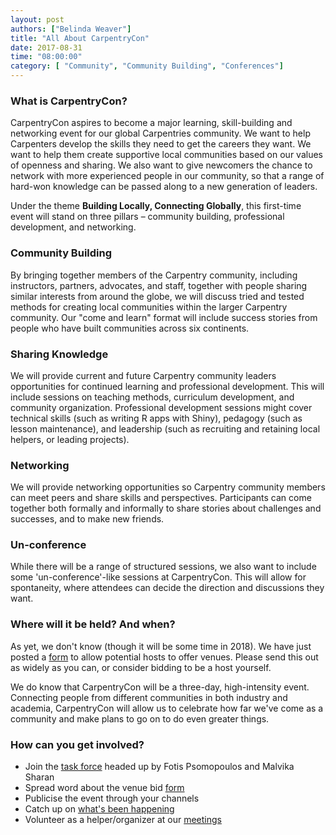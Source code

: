 ```yaml
---
layout: post
authors: ["Belinda Weaver"]
title: "All About CarpentryCon"
date: 2017-08-31
time: "08:00:00"
category: [ "Community", "Community Building", "Conferences"]
---
```


### What is CarpentryCon?

CarpentryCon aspires to become a major learning, skill-building and networking event for our global Carpentries community. We want to help Carpenters develop the skills they need to get the careers they want. We want to help them create supportive local communities based on our values of openness and sharing. We also want to give newcomers the chance to network with more experienced people in our community, so that a range of hard-won knowledge can be passed along to a new generation of leaders.

Under the theme **Building Locally, Connecting Globally**, this first-time event will stand on three pillars  – community building, professional development, and networking.

### Community Building

By bringing together members of the Carpentry community, including instructors, partners, advocates, and staff, together with people sharing similar interests from around the globe, we will discuss tried and tested methods for creating local communities within the larger Carpentry community. Our "come and learn" format will include success stories from people who have built communities across six continents.

### Sharing Knowledge

We will provide current and future Carpentry community leaders opportunities for continued learning and professional development. This will include sessions on teaching methods, curriculum development, and community organization. Professional development sessions might cover technical skills (such as writing R apps with Shiny), pedagogy (such as lesson maintenance), and leadership (such as recruiting and retaining local helpers, or leading projects).

### Networking

We will provide networking opportunities so Carpentry community members can meet peers and share skills and perspectives. Participants can come together both formally and informally to share stories about challenges and successes, and to make new friends.

### Un-conference

While there will be a range of structured sessions, we also want to include some 'un-conference'-like sessions at CarpentryCon.
This will allow for spontaneity, where attendees can decide the direction and discussions they want.

### Where will it be held? And when?

As yet, we don't know (though it will be some time in 2018). We have just posted a [form](https://docs.google.com/forms/d/15MwQIucsR3H13QTNBmVHqUzlx201olldBNtxZV_ExsU/edit) to allow potential hosts to offer venues. Please send this out as widely as you can, or consider bidding to be a host yourself.

We do know that CarpentryCon will be a three-day, high-intensity event. Connecting people from different communities in both industry and academia, CarpentryCon will allow us to celebrate how far we've come as a community and make plans to go on to do even greater things.

### How can you get involved?

- Join the [task force](http://pad.software-carpentry.org/2018carpentrycontaskforce) headed up by Fotis Psomopoulos and Malvika Sharan
- Spread word about the venue bid [form](https://docs.google.com/forms/d/15MwQIucsR3H13QTNBmVHqUzlx201olldBNtxZV_ExsU/edit)
- Publicise the event through your channels
- Catch up on [what's been happening](https://github.com/carpentries/carpentrycon)
- Volunteer as a helper/organizer at our [meetings](http://pad.software-carpentry.org/2018carpentrycontaskforce)

